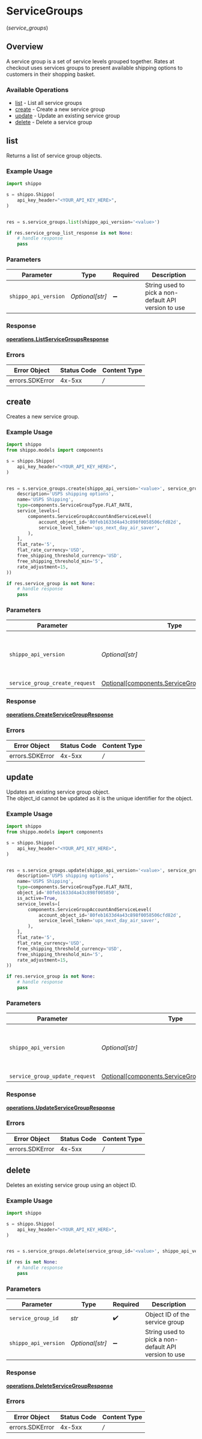 # ServiceGroups
(*service_groups*)

## Overview

A service group is a set of service levels grouped together. 
Rates at checkout uses services groups to present available shipping options to customers in their shopping basket.
<SchemaDefinition schemaRef="#/components/schemas/ServiceGroup"/>

### Available Operations

* [list](#list) - List all service groups
* [create](#create) - Create a new service group
* [update](#update) - Update an existing service group
* [delete](#delete) - Delete a service group

## list

Returns a list of service group objects.

### Example Usage

```python
import shippo

s = shippo.Shippo(
    api_key_header="<YOUR_API_KEY_HERE>",
)


res = s.service_groups.list(shippo_api_version='<value>')

if res.service_group_list_response is not None:
    # handle response
    pass

```

### Parameters

| Parameter                                            | Type                                                 | Required                                             | Description                                          |
| ---------------------------------------------------- | ---------------------------------------------------- | ---------------------------------------------------- | ---------------------------------------------------- |
| `shippo_api_version`                                 | *Optional[str]*                                      | :heavy_minus_sign:                                   | String used to pick a non-default API version to use |


### Response

**[operations.ListServiceGroupsResponse](../../models/operations/listservicegroupsresponse.md)**
### Errors

| Error Object    | Status Code     | Content Type    |
| --------------- | --------------- | --------------- |
| errors.SDKError | 4x-5xx          | */*             |

## create

Creates a new service group.

### Example Usage

```python
import shippo
from shippo.models import components

s = shippo.Shippo(
    api_key_header="<YOUR_API_KEY_HERE>",
)


res = s.service_groups.create(shippo_api_version='<value>', service_group_create_request=components.ServiceGroupCreateRequest(
    description='USPS shipping options',
    name='USPS Shipping',
    type=components.ServiceGroupType.FLAT_RATE,
    service_levels=[
        components.ServiceGroupAccountAndServiceLevel(
            account_object_id='80feb1633d4a43c898f0058506cfd82d',
            service_level_token='ups_next_day_air_saver',
        ),
    ],
    flat_rate='5',
    flat_rate_currency='USD',
    free_shipping_threshold_currency='USD',
    free_shipping_threshold_min='5',
    rate_adjustment=15,
))

if res.service_group is not None:
    # handle response
    pass

```

### Parameters

| Parameter                                                                                              | Type                                                                                                   | Required                                                                                               | Description                                                                                            |
| ------------------------------------------------------------------------------------------------------ | ------------------------------------------------------------------------------------------------------ | ------------------------------------------------------------------------------------------------------ | ------------------------------------------------------------------------------------------------------ |
| `shippo_api_version`                                                                                   | *Optional[str]*                                                                                        | :heavy_minus_sign:                                                                                     | String used to pick a non-default API version to use                                                   |
| `service_group_create_request`                                                                         | [Optional[components.ServiceGroupCreateRequest]](../../models/components/servicegroupcreaterequest.md) | :heavy_minus_sign:                                                                                     | N/A                                                                                                    |


### Response

**[operations.CreateServiceGroupResponse](../../models/operations/createservicegroupresponse.md)**
### Errors

| Error Object    | Status Code     | Content Type    |
| --------------- | --------------- | --------------- |
| errors.SDKError | 4x-5xx          | */*             |

## update

Updates an existing service group object. <br>The object_id cannot be updated as it is the unique identifier for the object.

### Example Usage

```python
import shippo
from shippo.models import components

s = shippo.Shippo(
    api_key_header="<YOUR_API_KEY_HERE>",
)


res = s.service_groups.update(shippo_api_version='<value>', service_group_update_request=components.ServiceGroupUpdateRequest(
    description='USPS shipping options',
    name='USPS Shipping',
    type=components.ServiceGroupType.FLAT_RATE,
    object_id='80feb1633d4a43c898f005850',
    is_active=True,
    service_levels=[
        components.ServiceGroupAccountAndServiceLevel(
            account_object_id='80feb1633d4a43c898f0058506cfd82d',
            service_level_token='ups_next_day_air_saver',
        ),
    ],
    flat_rate='5',
    flat_rate_currency='USD',
    free_shipping_threshold_currency='USD',
    free_shipping_threshold_min='5',
    rate_adjustment=15,
))

if res.service_group is not None:
    # handle response
    pass

```

### Parameters

| Parameter                                                                                              | Type                                                                                                   | Required                                                                                               | Description                                                                                            |
| ------------------------------------------------------------------------------------------------------ | ------------------------------------------------------------------------------------------------------ | ------------------------------------------------------------------------------------------------------ | ------------------------------------------------------------------------------------------------------ |
| `shippo_api_version`                                                                                   | *Optional[str]*                                                                                        | :heavy_minus_sign:                                                                                     | String used to pick a non-default API version to use                                                   |
| `service_group_update_request`                                                                         | [Optional[components.ServiceGroupUpdateRequest]](../../models/components/servicegroupupdaterequest.md) | :heavy_minus_sign:                                                                                     | N/A                                                                                                    |


### Response

**[operations.UpdateServiceGroupResponse](../../models/operations/updateservicegroupresponse.md)**
### Errors

| Error Object    | Status Code     | Content Type    |
| --------------- | --------------- | --------------- |
| errors.SDKError | 4x-5xx          | */*             |

## delete

Deletes an existing service group using an object ID.

### Example Usage

```python
import shippo

s = shippo.Shippo(
    api_key_header="<YOUR_API_KEY_HERE>",
)


res = s.service_groups.delete(service_group_id='<value>', shippo_api_version='<value>')

if res is not None:
    # handle response
    pass

```

### Parameters

| Parameter                                            | Type                                                 | Required                                             | Description                                          |
| ---------------------------------------------------- | ---------------------------------------------------- | ---------------------------------------------------- | ---------------------------------------------------- |
| `service_group_id`                                   | *str*                                                | :heavy_check_mark:                                   | Object ID of the service group                       |
| `shippo_api_version`                                 | *Optional[str]*                                      | :heavy_minus_sign:                                   | String used to pick a non-default API version to use |


### Response

**[operations.DeleteServiceGroupResponse](../../models/operations/deleteservicegroupresponse.md)**
### Errors

| Error Object    | Status Code     | Content Type    |
| --------------- | --------------- | --------------- |
| errors.SDKError | 4x-5xx          | */*             |
